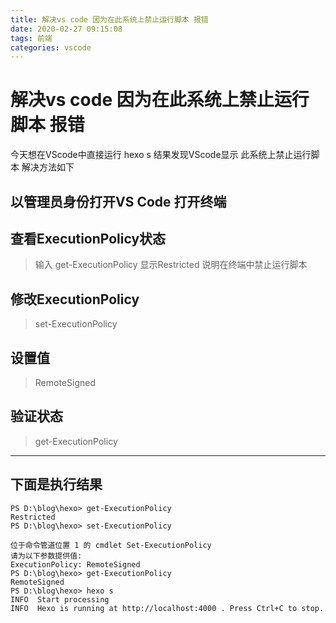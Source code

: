 ```yaml
---
title: 解决vs code 因为在此系统上禁止运行脚本 报错
date: 2020-02-27 09:15:08
tags: 前端
categories: vscode
---
```



# 解决vs code 因为在此系统上禁止运行脚本 报错


今天想在VScode中直接运行 hexo s 结果发现VScode显示 此系统上禁止运行脚本  解决方法如下
<!--more-->

## 以管理员身份打开VS Code 打开终端
## 查看ExecutionPolicy状态

> 输入 get-ExecutionPolicy 显示Restricted 说明在终端中禁止运行脚本

## 修改ExecutionPolicy
> set-ExecutionPolicy

## 设置值
> RemoteSigned

## 验证状态
> get-ExecutionPolicy

---

## 下面是执行结果

    PS D:\blog\hexo> get-ExecutionPolicy
    Restricted
    PS D:\blog\hexo> set-ExecutionPolicy

    位于命令管道位置 1 的 cmdlet Set-ExecutionPolicy
    请为以下参数提供值:
    ExecutionPolicy: RemoteSigned
    PS D:\blog\hexo> get-ExecutionPolicy
    RemoteSigned
    PS D:\blog\hexo> hexo s  
    INFO  Start processing
    INFO  Hexo is running at http://localhost:4000 . Press Ctrl+C to stop.
